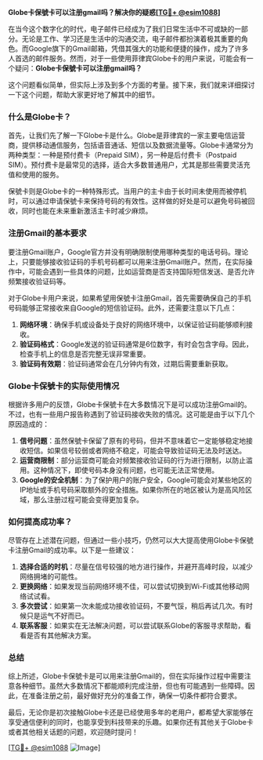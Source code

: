 **Globe卡保號卡可以注册gmail吗？解决你的疑惑[[TG💪+ @esim1088](https://t.me/s/esim1088)]**

在当今这个数字化的时代，电子邮件已经成为了我们日常生活中不可或缺的一部分。无论是工作、学习还是生活中的沟通交流，电子邮件都扮演着极其重要的角色。而Google旗下的Gmail邮箱，凭借其强大的功能和便捷的操作，成为了许多人首选的邮件服务。然而，对于一些使用菲律宾Globe卡的用户来说，可能会有一个疑问：**Globe卡保號卡可以注册gmail吗？**

这个问题看似简单，但实际上涉及到多个方面的考量。接下来，我们就来详细探讨一下这个问题，帮助大家更好地了解其中的细节。

### **什么是Globe卡？**

首先，让我们先了解一下Globe卡是什么。Globe是菲律宾的一家主要电信运营商，提供移动通信服务，包括语音通话、短信以及数据流量等。Globe卡通常分为两种类型：一种是预付费卡（Prepaid SIM），另一种是后付费卡（Postpaid SIM）。预付费卡是最常见的选择，适合大多数普通用户，尤其是那些需要灵活充值和使用的服务。

保號卡则是Globe卡的一种特殊形式。当用户的主卡由于长时间未使用而被停机时，可以通过申请保號卡来保持号码的有效性。这样做的好处是可以避免号码被回收，同时也能在未来重新激活主卡时减少麻烦。

### **注册Gmail的基本要求**

要注册Gmail账户，Google官方并没有明确限制使用哪种类型的电话号码。理论上，只要能够接收验证码的手机号码都可以用来注册Gmail账户。然而，在实际操作中，可能会遇到一些具体的问题，比如运营商是否支持国际短信发送、是否允许频繁接收验证码等。

对于Globe卡用户来说，如果希望用保號卡注册Gmail，首先需要确保自己的手机号码能够正常接收来自Google的短信验证码。此外，还需要注意以下几点：

1. **网络环境**：确保手机或设备处于良好的网络环境中，以保证验证码能够顺利接收。
2. **验证码格式**：Google发送的验证码通常是6位数字，有时会包含字母。因此，检查手机上的信息是否完整无误非常重要。
3. **验证码有效期**：验证码通常会在几分钟内有效，过期后需要重新获取。

### **Globe卡保號卡的实际使用情况**

根据许多用户的反馈，Globe卡保號卡在大多数情况下是可以成功注册Gmail的。不过，也有一些用户报告称遇到了验证码接收失败的情况。这可能是由于以下几个原因造成的：

1. **信号问题**：虽然保號卡保留了原有的号码，但并不意味着它一定能够稳定地接收短信。如果信号较弱或者网络不稳定，可能会导致验证码无法及时送达。
2. **运营商限制**：部分运营商可能会对频繁接收验证码的行为进行限制，以防止滥用。这种情况下，即使号码本身没有问题，也可能无法正常使用。
3. **Google的安全机制**：为了保护用户的账户安全，Google可能会对某些地区的IP地址或手机号码采取额外的安全措施。如果你所在的地区被认为是高风险区域，那么注册过程可能会变得更加复杂。

### **如何提高成功率？**

尽管存在上述潜在问题，但通过一些小技巧，仍然可以大大提高使用Globe卡保號卡注册Gmail的成功率。以下是一些建议：

1. **选择合适的时机**：尽量在信号较强的地方进行操作，并避开高峰时段，以减少网络拥堵的可能性。
2. **更换网络**：如果发现当前网络环境不佳，可以尝试切换到Wi-Fi或其他移动网络试试看。
3. **多次尝试**：如果第一次未能成功接收验证码，不要气馁，稍后再试几次。有时候只是运气不好而已。
4. **联系客服**：如果实在无法解决问题，可以尝试联系Globe的客服寻求帮助，看看是否有其他解决方案。

### **总结**

综上所述，Globe卡保號卡是可以用来注册Gmail的，但在实际操作过程中需要注意各种细节。虽然大多数情况下都能顺利完成注册，但也有可能遇到一些障碍。因此，在准备注册之前，最好做好充分的准备工作，确保一切条件都符合要求。

最后，无论你是初次接触Globe卡还是已经使用多年的老用户，都希望大家能够在享受通信便利的同时，也能享受到科技带来的乐趣。如果你还有其他关于Globe卡或者其他相关话题的问题，欢迎随时提问！

[[TG💪+ @esim1088](https://t.me/s/esim1088) ![Image](https://i.postimg.cc/4NQfJmqS/Snipaste-2025-05-13-00-14-12.png)]